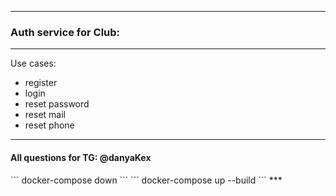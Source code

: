 ***

<h3>Auth service for Club:</h3>

***
Use cases:
* register
* login
* reset password
* reset mail
* reset phone
***

<h4>All questions for TG: @danyaKex</h4>
```
docker-compose down
```
```
docker-compose up --build
```
***